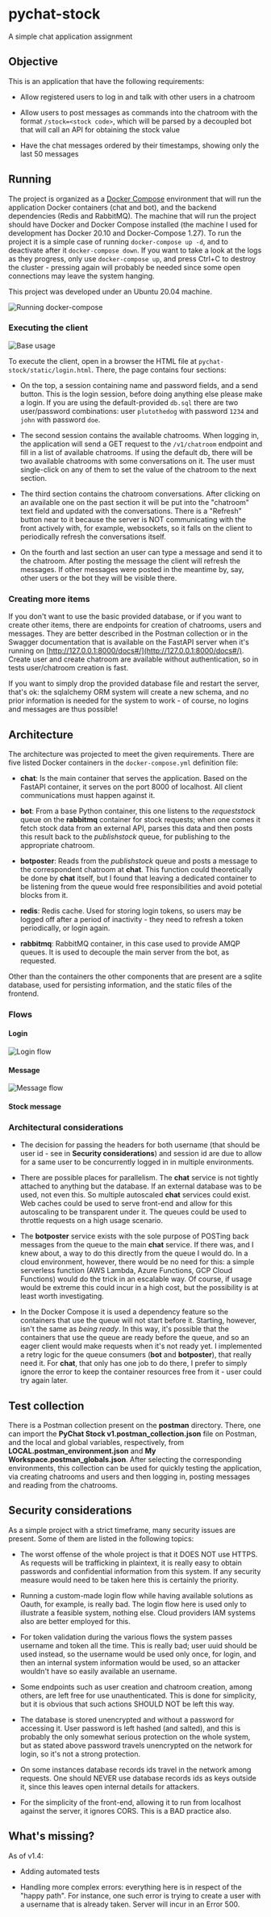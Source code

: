 # pychat-stock

A simple chat application assignment

## Objective

This is an application that have the following requirements:

* Allow registered users to log in and talk with other users in a chatroom

* Allow users to post messages as commands into the chatroom with the format `/stock=<stock code>`, which will be parsed by a decoupled bot that will call an API for obtaining the stock value

* Have the chat messages ordered by their timestamps, showing only the last 50 messages

## Running

The project is organized as a [Docker Compose](https://docs.docker.com/compose/) environment that will run the application Docker containers (chat and bot), and the backend dependencies (Redis and RabbitMQ). The machine that will run the project should have Docker and Docker Compose installed (the machine I used for development has Docker 20.10 and Docker-Compose 1.27). To run the project it is a simple case of running `docker-compose up -d`, and to deactivate after it `docker-compose down`. If you want to take a look at the logs as they progress, only use `docker-compose up`, and press Ctrl+C to destroy the cluster - pressing again will probably be needed since some open connections may leave the system hanging.

This project was developed under an Ubuntu 20.04 machine.

![Running docker-compose](https://github.com/ghapereira/pychat-stock/blob/main/static/docker-compose.gif)

### Executing the client

![Base usage](https://github.com/ghapereira/pychat-stock/blob/main/static/baseusage.gif)

To execute the client, open in a browser the HTML file at `pychat-stock/static/login.html`. There, the page contains four sections:

* On the top, a session containing name and password fields, and a send button. This is the login session, before doing anything else please make a login. If you are using the default-provided `db.sql` there are two user/password combinations: user `plutothedog` with password `1234` and `john` with password `doe`.

* The second session contains the available chatrooms. When logging in, the application will send a GET request to the `/v1/chatroom` endpoint and fill in a list of available chatrooms. If using the default db, there will be two available chatrooms with some conversations on it. The user must single-click on any of them to
set the value of the chatroom to the next section.

* The third section contains the chatroom conversations. After clicking on an available one on the past section it will be put into the "chatroom" text field and updated with the conversations. There is a "Refresh" button near to it because the server is NOT communicating with the front actively with, for example, websockets, so it falls on the client to periodically refresh the conversations itself.

* On the fourth and last section an user can type a message and send it to the chatroom. After posting the message the client will refresh the messages. If other messages were posted in the meantime by, say, other users or the bot they will be visible there.

### Creating more items

If you don't want to use the basic provided database, or if you want to create other items, there are endpoints for creation of chatrooms, users and messages. They are better described in the Postman collection or in the Swagger documentation that is available on the FastAPI server when it's running on [http://127.0.0.1:8000/docs#/](http://127.0.0.1:8000/docs#/). Create user and create chatroom are available without authentication, so in tests user/chatroom creation is fast.

If you want to simply drop the provided database file and restart the server, that's ok: the sqlalchemy ORM system will create a new schema, and no prior information is needed for the system to work - of course, no logins and messages are thus possible!

## Architecture

The architecture was projected to meet the given requirements. There are five listed Docker containers in the `docker-compose.yml` definition file:

* **chat**: Is the main container that serves the application. Based on the FastAPI container, it serves on the port 8000 of localhost. All client communications must happen against it.

* **bot**: From a base Python container, this one listens to the _requeststock_ queue on the **rabbitmq** container for stock requests; when one comes it fetch stock data from an external API, parses this data and then posts this result back to the _publishstock_ queue, for publishing to the appropriate chatroom.

* **botposter**: Reads from the _publishstock_ queue and posts a message to the correspondent chatroom at **chat**. This function could theoretically be done by **chat** itself, but I found that leaving a dedicated container to be listening from the queue would free responsibilities and avoid potetial blocks from it.

* **redis**: Redis cache. Used for storing login tokens, so users may be logged off after a period of inactivity - they need to refresh a token periodically, or login again.

* **rabbitmq**: RabbitMQ container, in this case used to provide AMQP queues. It is used to decouple the main server from the bot, as requested.

Other than the containers the other components that are present are a sqlite database, used for persisting information, and the static files of the frontend.

### Flows

#### Login

![Login flow](https://github.com/ghapereira/pychat-stock/blob/main/static/login_flow.png)

#### Message

![Message flow](https://github.com/ghapereira/pychat-stock/blob/main/static/login_flow.png)

#### Stock message

### Architectural considerations

* The decision for passing the headers for both username (that should be user id - see in **Security considerations**) and session id are due to allow for a same user to be concurrently logged in in multiple environments.

* There are possible places for parallelism. The **chat** service is not tightly attached to anything but the database. If an external database was to be used, not even this. So multiple autoscaled **chat** services could exist. Web caches could be used to serve front-end and allow for this autoscaling to be transparent under it. The queues could be used to throttle requests on a high usage scenario.

* The **botposter** service exists with the sole purpose of POSTing back messages from the queue to the main **chat** service. If there was, and I knew about, a way to do this directly from the queue I would do. In a cloud environment, however, there would be no need for this: a simple serverless function (AWS Lambda, Azure Functions, GCP Cloud Functions) would do the trick in an escalable way. Of course, if usage would be extreme this could incur in a high cost, but the possibility is at least worth investigating.

* In the Docker Compose it is used a dependency feature so the containers that use the queue will not start before it. Starting, however, isn't the same as _being ready_. In this way, it's possible that the containers that use the queue are ready before the queue, and so an eager client would make requests when it's not ready yet. I implemented a retry logic for the queue consumers (**bot** and **botposter**), that really need it. For **chat**, that only has one job to do there, I prefer to simply ignore the error to keep the container resources free from it - user could try again later.

## Test collection

There is a Postman collection present on the **postman** directory. There, one can import the **PyChat Stock v1.postman_collection.json** file on Postman, and the local and global variables, respectively, from **LOCAL.postman_environment.json** and **My Workspace.postman_globals.json**. After selecting the corresponding environments, this collection can be used for quickly testing the application, via creating chatrooms and users and then logging in, posting messages and reading from the chatrooms.

## Security considerations

As a simple project with a strict timeframe, many security issues are present. Some of them are listed in the following topics:

* The worst offense of the whole project is that it DOES NOT use HTTPS. As requests will be trafficking in plaintext, it is really easy to obtain passwords and confidential information from this system. If any security measure would need to be taken here this is certainly the priority.

* Running a custom-made login flow while having available solutions as Oauth, for example, is really bad. The login flow here is used only to illustrate a feasible system, nothing else. Cloud providers IAM systems also are better employed for this.

* For token validation during the various flows the system passes username and token all the time. This is really bad; user uuid should be used instead, so the username would be used only once, for login, and then an internal system information would be used, so an attacker wouldn't have so easily available an username.

* Some endpoints such as user creation and chatroom creation, among others, are left free for use unauthenticated. This is done for simplicity, but it is obvious that such actions SHOULD NOT be left this way.

* The database is stored unencrypted and without a password for accessing it. User password is left hashed (and salted), and this is probably the only somewhat serious protection on the whole system, but as stated above password travels unencrypted on the network for login, so it's not a strong protection.

* On some instances database records ids travel in the network among requests. One should NEVER use database records ids as keys outside it, since this leaves open internal details for attackers.

* For the simplicity of the front-end, allowing it to run from localhost against the server, it ignores CORS. This is a BAD practice also.

## What's missing?

As of v1.4:

* Adding automated tests

* Handling more complex errors: everything here is in respect of the "happy path". For instance, one such error is trying to create a user with a username that is already taken. Server will incur in an Error 500.
